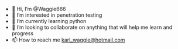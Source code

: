 - 👋 Hi, I’m @Waggie666
- 👀 I’m interested in penetration testing
- 🌱 I’m currently learning python
- 💞️ I’m looking to collaborate on anything that will help me learn and progress
- 📫 How to reach me karl_waggie@hotmail.com

<!---
Waggie666/Waggie666 is a ✨ special ✨ repository because its `README.md` (this file) appears on your GitHub profile.
You can click the Preview link to take a look at your changes.
--->
